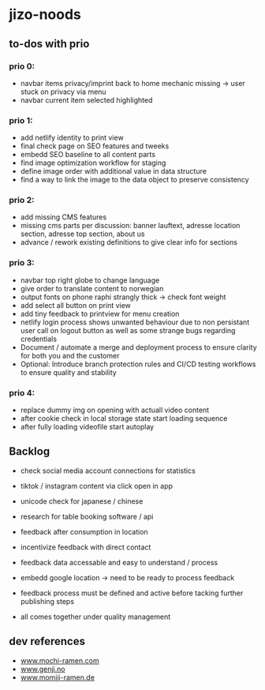 # jizo-noods

## to-dos with prio

### prio 0:

- navbar items privacy/imprint back to home mechanic missing -> user stuck on privacy via menu
- navbar current item selected highlighted

### prio 1:

- add netlify identity to print view
- final check page on SEO features and tweeks
- embedd SEO baseline to all content parts
- find image optimization workflow for staging
- define image order with additional value in data structure
- find a way to link the image to the data object to preserve consistency

### prio 2:

- add missing CMS features
- missing cms parts per discussion: banner lauftext, adresse location section, adresse top section, about us
- advance / rework existing definitions to give clear info for sections

### prio 3:

- navbar top right globe to change language
- give order to translate content to norwegian
- output fonts on phone raphi strangly thick -> check font weight
- add select all button on print view
- add tiny feedback to printview for menu creation
- netlify login process shows unwanted behaviour due to non persistant user call on logout button as well as some strange bugs regarding credentials
- Document / automate a merge and deployment process to ensure clarity for both you and the customer
- Optional: Introduce branch protection rules and CI/CD testing workflows to ensure quality and stability

### prio 4:

- replace dummy img on opening with actuall video content
- after cookie check in local storage state start loading sequence
- after fully loading videofile start autoplay

## Backlog

- check social media account connections for statistics
- tiktok / instagram content via click open in app
- unicode check for japanese / chinese
- research for table booking software / api

- feedback after consumption in location
- incentivize feedback with direct contact
- feedback data accessable and easy to understand / process
- embedd google location -> need to be ready to process feedback
- feedback process must be defined and active before tacking further publishing steps
- all comes together under quality management

## dev references

- www.mochi-ramen.com
- www.genji.no
- www.momiji-ramen.de
